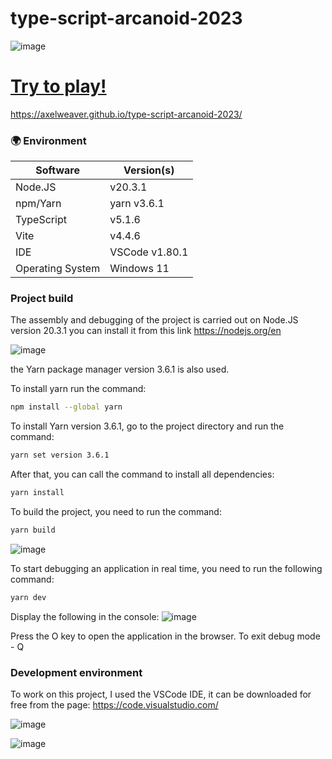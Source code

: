 # type-script-arcanoid-2023
![image](https://github.com/Axelweaver/type-script-arcanoid-2023/assets/15805062/1dcf8394-6261-48d5-b8f8-33e0eba2107d)


# [Try to play!](https://axelweaver.github.io/type-script-arcanoid-2023/) 

<https://axelweaver.github.io/type-script-arcanoid-2023/>

### 🌍 Environment
| Software	| Version(s)
| --- | ---
| Node.JS	| v20.3.1
| npm/Yarn	| yarn v3.6.1
| TypeScript | v5.1.6
| Vite | v4.4.6
| IDE | VSCode v1.80.1
| Operating System	| Windows 11

### Project build

The assembly and debugging of the project is carried out on Node.JS version 20.3.1
you can install it from this link <https://nodejs.org/en>

![image](https://github.com/Axelweaver/type-script-arcanoid-2023/assets/15805062/e873c0ae-0fd1-4b62-84b3-15d70c6d1066)


the Yarn package manager version 3.6.1 is also used.

To install yarn run the command:
```bash
npm install --global yarn
```

To install Yarn version 3.6.1, go to the project directory and run the command:
```bash
yarn set version 3.6.1
```

After that, you can call the command to install all dependencies:
```bash
yarn install
```

To build the project, you need to run the command:

```bash
yarn build
```
![image](https://github.com/Axelweaver/type-script-arcanoid-2023/assets/15805062/d0d1911d-2b76-4f0e-8348-31b6d09b8ca9)


To start debugging an application in real time, you need to run the following command:
```bash
yarn dev
```
Display the following in the console:
![image](https://github.com/Axelweaver/type-script-arcanoid-2023/assets/15805062/01723161-0584-4107-a5d6-2071f38dff97)

Press the O key to open the application in the browser.
To exit debug mode - Q

### Development environment

To work on this project, I used the VSСode IDE, it can be downloaded for free from the page: <https://code.visualstudio.com/>

![image](https://github.com/Axelweaver/type-script-arcanoid-2023/assets/15805062/a0b1ecb8-220c-406d-a663-7cf9686c7e31)


![image](https://github.com/Axelweaver/type-script-arcanoid-2023/assets/15805062/e970c1ba-52d3-4511-9046-b0a92a05b379)



